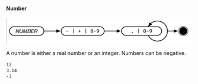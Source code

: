 #### Number

![Number](../assets/number.png)

A number is either a real number or an integer. Numbers can be negative.

```text
12
3.14
-3
```

